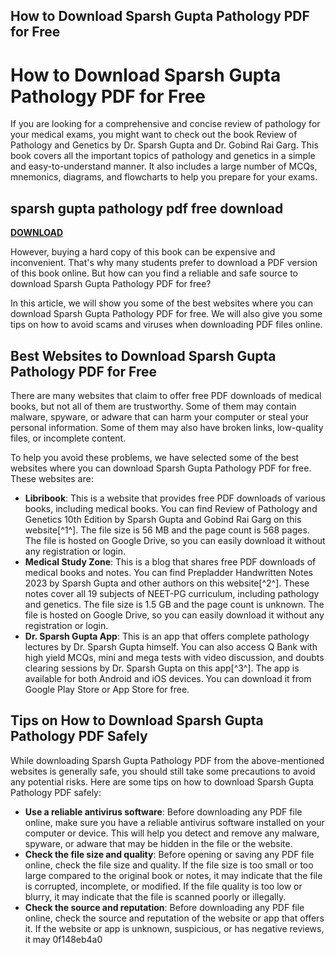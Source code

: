 ## How to Download Sparsh Gupta Pathology PDF for Free

  
# How to Download Sparsh Gupta Pathology PDF for Free
 
If you are looking for a comprehensive and concise review of pathology for your medical exams, you might want to check out the book Review of Pathology and Genetics by Dr. Sparsh Gupta and Dr. Gobind Rai Garg. This book covers all the important topics of pathology and genetics in a simple and easy-to-understand manner. It also includes a large number of MCQs, mnemonics, diagrams, and flowcharts to help you prepare for your exams.
 
## sparsh gupta pathology pdf free download


[**DOWNLOAD**](https://www.google.com/url?q=https%3A%2F%2Ftinurll.com%2F2tK74M&sa=D&sntz=1&usg=AOvVaw3A1ASjPQnl_tMJRcVjzvGf)

 
However, buying a hard copy of this book can be expensive and inconvenient. That's why many students prefer to download a PDF version of this book online. But how can you find a reliable and safe source to download Sparsh Gupta Pathology PDF for free?
 
In this article, we will show you some of the best websites where you can download Sparsh Gupta Pathology PDF for free. We will also give you some tips on how to avoid scams and viruses when downloading PDF files online.
 
## Best Websites to Download Sparsh Gupta Pathology PDF for Free
 
There are many websites that claim to offer free PDF downloads of medical books, but not all of them are trustworthy. Some of them may contain malware, spyware, or adware that can harm your computer or steal your personal information. Some of them may also have broken links, low-quality files, or incomplete content.
 
To help you avoid these problems, we have selected some of the best websites where you can download Sparsh Gupta Pathology PDF for free. These websites are:
 
- **Libribook**: This is a website that provides free PDF downloads of various books, including medical books. You can find Review of Pathology and Genetics 10th Edition by Sparsh Gupta and Gobind Rai Garg on this website[^1^]. The file size is 56 MB and the page count is 568 pages. The file is hosted on Google Drive, so you can easily download it without any registration or login.
- **Medical Study Zone**: This is a blog that shares free PDF downloads of medical books and notes. You can find Prepladder Handwritten Notes 2023 by Sparsh Gupta and other authors on this website[^2^]. These notes cover all 19 subjects of NEET-PG curriculum, including pathology and genetics. The file size is 1.5 GB and the page count is unknown. The file is hosted on Google Drive, so you can easily download it without any registration or login.
- **Dr. Sparsh Gupta App**: This is an app that offers complete pathology lectures by Dr. Sparsh Gupta himself. You can also access Q Bank with high yield MCQs, mini and mega tests with video discussion, and doubts clearing sessions by Dr. Sparsh Gupta on this app[^3^]. The app is available for both Android and iOS devices. You can download it from Google Play Store or App Store for free.

## Tips on How to Download Sparsh Gupta Pathology PDF Safely
 
While downloading Sparsh Gupta Pathology PDF from the above-mentioned websites is generally safe, you should still take some precautions to avoid any potential risks. Here are some tips on how to download Sparsh Gupta Pathology PDF safely:

- **Use a reliable antivirus software**: Before downloading any PDF file online, make sure you have a reliable antivirus software installed on your computer or device. This will help you detect and remove any malware, spyware, or adware that may be hidden in the file or the website.
- **Check the file size and quality**: Before opening or saving any PDF file online, check the file size and quality. If the file size is too small or too large compared to the original book or notes, it may indicate that the file is corrupted, incomplete, or modified. If the file quality is too low or blurry, it may indicate that the file is scanned poorly or illegally.
- **Check the source and reputation**: Before downloading any PDF file online, check the source and reputation of the website or app that offers it. If the website or app is unknown, suspicious, or has negative reviews, it may 0f148eb4a0
